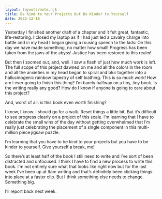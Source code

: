 ```yaml
---
layout: layouts/note.njk
title: Be Kind to Your Projects But Be Kinder to Yourself
date: 2022-12-18
---
```


Yesterday I finished another draft of a chapter and it felt great, fantastic, life-restoring. I closed my laptop as if I had just led a cavalry charge into battle and in my head I began giving a rousing speech to the lads: On this day we have made something, no matter how small! Progress has been taken from the jaws of the abyss! Justice has been restored to this realm!

But then I zoomed out, and, well. I saw a flash of just how much work is left. The full scope of this project dawned on me and all the colors in the room and all the anxieties in my head began to spiral and blur together into a hallucinogenic rainbow tapestry of self loathing. This is so much work! How am I ever going to finish this thing? I’m barely halfway on a tiny, tiny book. Is the writing really any good? How do I know if anyone is going to care about this project?

And, worst of all: is this book even worth finishing?

I know, I know. I should go for a walk. Reset things a little bit. But it’s difficult to see progress clearly on a project of this scale. I’m learning that I have to celebrate the small wins of the day without getting overwhelmed that I’m really just celebrating the placement of a single component in this multi-million piece jigsaw puzzle.

I’m learning that you have to be kind to your projects but you have to be kinder to yourself. Give yourself a break, me!

So there’s at least half of the book I still need to write and I’ve sort of been distracted and unfocused. I think I have to find a new process to write this book. I’m not entirely sure what that looks like right now but for the last week I’ve been up at 6am writing and that’s definitely been clicking things into place at a faster clip. But I think something else needs to change. Something big.

I’ll report back next week.
